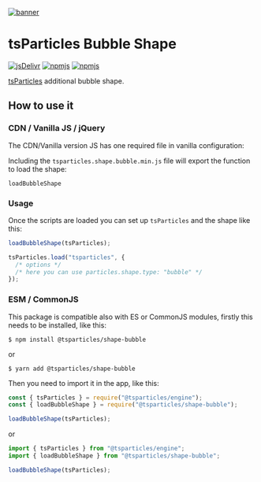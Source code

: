 [![banner](https://particles.js.org/images/banner3.png)](https://particles.js.org)

# tsParticles Bubble Shape

[![jsDelivr](https://data.jsdelivr.com/v1/package/npm/@tsparticles/shape-bubble/badge)](https://www.jsdelivr.com/package/npm/@tsparticles/shape-bubble)
[![npmjs](https://badge.fury.io/js/@tsparticles/shape-bubble.svg)](https://www.npmjs.com/package/@tsparticles/shape-bubble)
[![npmjs](https://img.shields.io/npm/dt/@tsparticles/shape-bubble)](https://www.npmjs.com/package/@tsparticles/shape-bubble)

[tsParticles](https://github.com/matteobruni/tsparticles) additional bubble shape.

## How to use it

### CDN / Vanilla JS / jQuery

The CDN/Vanilla version JS has one required file in vanilla configuration:

Including the `tsparticles.shape.bubble.min.js` file will export the function to load the shape:

```text
loadBubbleShape
```

### Usage

Once the scripts are loaded you can set up `tsParticles` and the shape like this:

```javascript
loadBubbleShape(tsParticles);

tsParticles.load("tsparticles", {
  /* options */
  /* here you can use particles.shape.type: "bubble" */
});
```

### ESM / CommonJS

This package is compatible also with ES or CommonJS modules, firstly this needs to be installed, like this:

```shell
$ npm install @tsparticles/shape-bubble
```

or

```shell
$ yarn add @tsparticles/shape-bubble
```

Then you need to import it in the app, like this:

```javascript
const { tsParticles } = require("@tsparticles/engine");
const { loadBubbleShape } = require("@tsparticles/shape-bubble");

loadBubbleShape(tsParticles);
```

or

```javascript
import { tsParticles } from "@tsparticles/engine";
import { loadBubbleShape } from "@tsparticles/shape-bubble";

loadBubbleShape(tsParticles);
```
